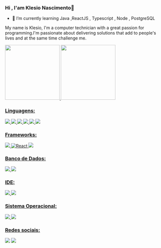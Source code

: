 ### Hi , I'am Klesio Nascimento👋


- 🌱 I’m currently learning Java ,ReactJS , Typescript , Node , PostgreSQL
<p>
   My name is Klesio, I'm a computer technician with a great passion for programming.I'm passionate about delivering solutions that add to people's lives and at    the same time challenge me.
</p>

<div>
   <a href="https://github.com/klsio22">
   <img height="180em" src="https://github-readme-stats.vercel.app/api?username=klsio22&show_icons=true&theme=dark&include_all_commits=true&count_private=true"/>
   <img height="180em" src="https://github-readme-stats.vercel.app/api/top-langs/?username=klsio22&layout=compact&langs_count=7&theme=dark"/>
 </div>
   
### Linguagens:
 <img src="https://img.shields.io/badge/HTML5-E34F26?style=for-the-badge&logo=html5&logoColor=white"> <img src="https://img.shields.io/badge/CSS3-1572B6?style=for-the-badge&logo=css3&logoColor=white">  <img src="https://img.shields.io/badge/Sass-CC6699?style=for-the-badge&logo=sass&logoColor=white"> <img src="https://img.shields.io/badge/JavaScript-F7DF1E?style=for-the-badge&logo=javascript&logoColor=black"> <img src="https://img.shields.io/badge/TypeScript-007ACC?style=for-the-badge&logo=typescript&logoColor=white"> <img src="https://img.shields.io/badge/Java-ED8B00?style=for-the-badge&logo=java&logoColor=white">

### Frameworks:
<img src="https://img.shields.io/badge/Node.js-339933?style=for-the-badge&logo=nodedotjs&logoColor=white"> ![React](https://img.shields.io/badge/react-%2320232a.svg?style=for-the-badge&logo=react&logoColor=%2361DAFB) <img src="https://img.shields.io/badge/jQuery-0769AD?style=for-the-badge&logo=jquery&logoColor=white">

### Banco de Dados:
 <img src="https://img.shields.io/badge/MySQL-00000F?style=for-the-badge&logo=mysql&logoColor=white"> <img src="https://img.shields.io/badge/PostgreSQL-316192?style=for-the-badge&logo=postgresql&logoColor=white">
 
### IDE:
<img src="https://img.shields.io/badge/Visual_Studio_Code-0078D4?style=for-the-badge&logo=visual%20studio%20code&logoColor=white"> <img src="https://img.shields.io/badge/sublime_text-%23575757.svg?&style=for-the-badge&logo=sublime-text&logoColor=important">

### Sistema Operacional:
<img src="https://img.shields.io/badge/Windows-0078D6?style=for-the-badge&logo=windows&logoColor=white">  <img src="https://img.shields.io/badge/Ubuntu-E95420?style=for-the-badge&logo=ubuntu&logoColor=white">
 
### Redes sociais:
   
 <div>
    <a href="https://www.instagram.com/nklesio/" target="_blank"><img
        src="https://img.shields.io/badge/-Instagram-%23E4405F?style=for-the-badge&logo=instagram&logoColor=white"
        target="_blank"></a>
    <a href="https://www.linkedin.com/in/kl%C3%A9sio-ant%C3%B4nio-do-nascimento-767081204/" target="_blank"><img
        src="https://img.shields.io/badge/-LinkedIn-%230077B5?style=for-the-badge&logo=linkedin&logoColor=white"
        target="_blank"></a>
  </div>
  
